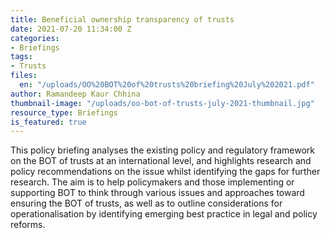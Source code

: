 ```yaml
---
title: Beneficial ownership transparency of trusts
date: 2021-07-20 11:34:00 Z
categories:
- Briefings
tags:
- Trusts
files:
  en: "/uploads/OO%20BOT%20of%20trusts%20briefing%20July%202021.pdf"
author: Ramandeep Kaur Chhina
thumbnail-image: "/uploads/oo-bot-of-trusts-july-2021-thumbnail.jpg"
resource_type: Briefings
is_featured: true
---
```


This policy briefing analyses the existing policy and regulatory framework on the BOT of trusts at an international level, and highlights research and policy recommendations on the issue whilst identifying the gaps for further research. The aim is to help policymakers and those implementing or supporting BOT to think through various issues and approaches toward ensuring the BOT of trusts, as well as to outline considerations for operationalisation by identifying emerging best practice in legal and policy reforms.